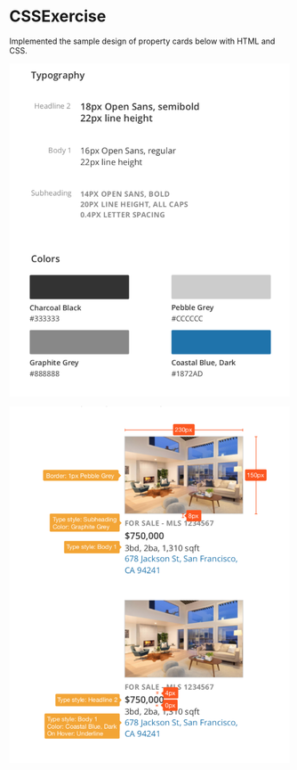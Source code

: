 # CSSExercise
Implemented the sample design of property cards below with HTML and CSS.

![Image description](https://github.com/samsaid/CSSExercise/blob/master/Screen%20Shot%202019-11-21%20at%2012.20.32%20PM.png)

![Image description](https://github.com/samsaid/CSSExercise/blob/master/Screen%20Shot%202019-11-21%20at%2012.20.39%20PM.png)
